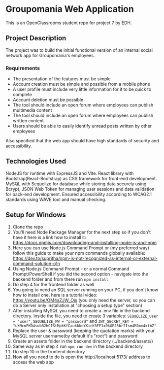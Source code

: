 # Groupomania Web Application

This is an OpenClassrooms student repo for project 7 by EDH.

## Project Description

The project was to build the initial functional version of an internal social network app for Groupomania's employees.

### Requirements

- The presentation of the features must be simple
- Account creation must be simple and possible from a mobile phone
- A user profile must include very little information for it to be quick to complete
- Account deletion must be possible
- The tool should include an open forum where employees can publish multimedia content
- The tool should include an open forum where employees can publish written content
- Users should be able to easily identify unread posts written by other employees

Also specified that the web app should have high standards of security and accessibility.

## Technologies Used

NodeJS for runtime with ExpressJS and Vite. React library with Bootstrap(React-Bootstrap) as CSS framework for front-end development.
MySQL with Sequelize for database while storing data securely using Bcrypt, JSON Web Token for managing user sessions and data validation for back-end development.
Ensured accessibility according to WCAG2.1 standards using WAVE tool and manual checking.

## Setup for Windows

1. Clone the repo
2. You'll need Node Package Manager for the next step so if you don't have it here is a link how to install it: https://docs.npmjs.com/downloading-and-installing-node-js-and-npm
3. Here you can use Node.js Command Prompt or (my preferred way) follow this guide to make your npm commands globally available: https://dev.to/supritha/npm-is-not-recognized-as-internal-or-external-command-solution-o1n
4. Using Node.js Command Prompt - or a normal Command Prompt/PowerShell if you did the second option - navigate into the backend folder and from there run `npm install`
5. Do step 4 for the frontend folder as well
6. You going to need an SQL server running on your PC, if you don't know how to install one, here is a tutorial video: https://youtu.be/OM4aZJW_Ojs (you only need the server, so you can do a Server only installation at "choosing a setup type" section)
7. After installing MySQL you need to create a .env file in the backend directory. Inside the file, you need to create 3 variables: `SEQUELIZE_User = "user"`, `SEQUELIZE_PW = "password"` and `JWT_SECRET_KEY = "uXNcmPKD4subB2hCIStMpkKfCaukkkdYKicK3FF1x0kGPJ5br7Ism4M2mx4xtbZ"`
8. Replace the user & password (keeping the quotation marks) with your MySQL server username(by default it's "root") and password
9. Create an assets folder in the backend directory (../backend/assets/)
10. Same way as in step 4 run `npm run dev` in the backend directory
11. Do step 10 in the frontend directory
12. Now all you need to do is open the http://localhost:5173/ address to access the web app

